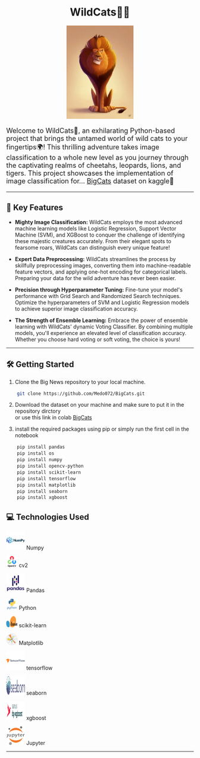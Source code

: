 <h1 align="center" id="title">WildCats🐱‍👤</h1>
<div align="center">
  <img src="/assets/ArtStationExplore.jpeg" alt="WildCats" width="180" height="250"/>
</div>

<p style="font-size: 18px;">Welcome to WildCats🦁, an exhilarating Python-based project that brings the untamed world of wild cats to your fingertips🌍! This thrilling adventure takes image classification to a whole new level as you journey through the captivating realms of cheetahs, leopards, lions, and tigers.
This project showcases the implementation of image classification for...
<a href="https://www.kaggle.com/datasets/patriciabrezeanubig-cats-image-classification-dataset?select=animals">BigCats</a>
dataset on kaggle🎇</p>
<hr>

<h2>🧐 Key Features</h2>

* **Mighty Image Classification:** WildCats employs the most advanced machine learning models like Logistic Regression, Support Vector Machine (SVM), and XGBoost to conquer the challenge of identifying these majestic creatures accurately. From their elegant spots to fearsome roars, WildCats can distinguish every unique feature!

* **Expert Data Preprocessing:** WildCats streamlines the process by skillfully preprocessing images, converting them into machine-readable feature vectors, and applying one-hot encoding for categorical labels. Preparing your data for the wild adventure has never been easier.

* **Precision through Hyperparameter Tuning:** Fine-tune your model's performance with Grid Search and Randomized Search techniques. Optimize the hyperparameters of SVM and Logistic Regression models to achieve superior image classification accuracy.

* **The Strength of Ensemble Learning:** Embrace the power of ensemble learning with WildCats' dynamic Voting Classifier. By combining multiple models, you'll experience an elevated level of classification accuracy. Whether you choose hard voting or soft voting, the choice is yours!
<hr>

<h2>🛠️ Getting Started</h2>

1. Clone the Big News repository to your local machine.

```bash
    git clone https://github.com/Medo072/BigCats.git
```

2. Download the dataset on your machine and make sure to put it in the repository dirctory   
or use this link in colab 
    [BigCats](https://www.kaggle.com/datasets/patriciabrezeanubig-cats-image-classification-dataset?select=animals)

3. install the required packages using pip or simply run the first cell in the notebook
```bash  
    pip install pandas
    pip install os
    pip install numpy 
    pip install opencv-python
    pip install scikit-learn
    pip install tensorflow
    pip install matplotlib
    pip install seaborn
    pip install xgboost
```

<h2>💻 Technologies Used</h2>

<img src="https://github.com/devicons/devicon/blob/master/icons/numpy/numpy-original-wordmark.svg" alt="Numpy" title="Numpy" width="50" height="50"/> Numpy

<img src="https://github.com/devicons/devicon/blob/master/icons/opencv/opencv-original-wordmark.svg" alt="cv2" title="cv2" width="30" height="30"/> cv2  


<img src="https://github.com/devicons/devicon/blob/master/icons/pandas/pandas-original-wordmark.svg" alt="Pandas" title="Pandas" width="50" height="50"/> Pandas  

<img src="https://github.com/devicons/devicon/blob/master/icons/python/python-original-wordmark.svg" alt="Python" title="Python" width="30" height="30"/> Python    

<img src="assets/Scikit_learn_logo_small.svg" alt="Sklearn" title="sklearn" width="30" height="30"/> scikit-learn     

<img src="/assets/Matplotlib-logo.svg" alt="Matplotlib" title="Matplotlib" width="30" height="30"/> Matplotlib       

<img src="https://github.com/devicons/devicon/blob/master/icons/tensorflow/tensorflow-original-wordmark.svg" alt="tensorflow" title="tensorflow" width="50" height="50"/> tensorflow      

<img src="/assets/seaborn-seeklogo.com.svg" alt="seaborn" title="seaborn" width="50" height="50"/> seaborn  

<img src="https://github.com/sarus-tech/dp-xgboost/blob/master/logo-dp-xgboost.svg" alt="Xgb" title="Xgb" width="50" height="50"/> xgboost  

<img src="https://github.com/devicons/devicon/blob/master/icons/jupyter/jupyter-original-wordmark.svg" alt="Jntbooks" title="Jntbooks" width="50" height="50"/>  Jupyter     

<hr>

